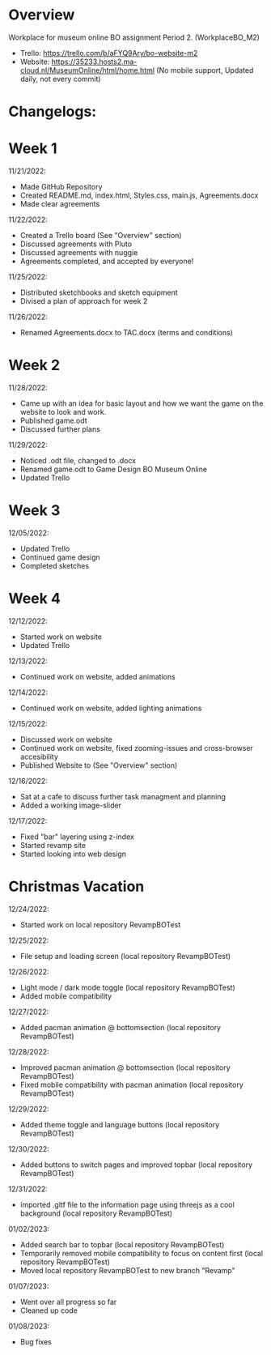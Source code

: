 # Overview
Workplace for museum online BO assignment Period 2. (WorkplaceBO_M2)

- Trello: https://trello.com/b/aFYQ9Ary/bo-website-m2
- Website: https://35233.hosts2.ma-cloud.nl/MuseumOnline/html/home.html (No mobile support, Updated daily, not every commit)

# Changelogs:

# Week 1
11/21/2022:
- Made GitHub Repository
- Created README.md, index.html, Styles.css, main.js, Agreements.docx
- Made clear agreements

11/22/2022:
- Created a Trello board (See "Overview" section)
- Discussed agreements with Pluto
- Discussed agreements with nuggie
- Agreements completed, and accepted by everyone!

11/25/2022:
- Distributed sketchbooks and sketch equipment
- Divised a plan of approach for week 2

11/26/2022:
- Renamed Agreements.docx to TAC.docx (terms and conditions) 

# Week 2
11/28/2022:
- Came up with an idea for basic layout and how we want the game on the website to look and work.
- Published game.odt
- Discussed further plans

11/29/2022:
- Noticed .odt file, changed to .docx
- Renamed game.odt to Game Design BO Museum Online
- Updated Trello

# Week 3
12/05/2022:
- Updated Trello
- Continued game design
- Completed sketches

# Week 4
12/12/2022:
- Started work on website
- Updated Trello

12/13/2022:
- Continued work on website, added animations

12/14/2022:
- Continued work on website, added lighting animations

12/15/2022:
- Discussed work on website
- Continued work on website, fixed zooming-issues and cross-browser accesibility
- Published Website to (See "Overview" section)

12/16/2022:
- Sat at a cafe to discuss further task managment and planning
- Added a working image-slider

12/17/2022:
- Fixed "bar" layering using z-index
- Started revamp site
- Started looking into web design

# Christmas Vacation

12/24/2022:
- Started work on local repository RevampBOTest

12/25/2022:
- File setup and loading screen (local repository RevampBOTest)

12/26/2022:
- Light mode / dark mode toggle (local repository RevampBOTest)
- Added mobile compatibility

12/27/2022:
- Added pacman animation @ bottomsection (local repository RevampBOTest)

12/28/2022:
- Improved pacman animation @ bottomsection (local repository RevampBOTest)
- Fixed mobile compatibility with pacman animation (local repository RevampBOTest)

12/29/2022:
- Added theme toggle and language buttons (local repository RevampBOTest)

12/30/2022:
- Added buttons to switch pages and improved topbar (local repository RevampBOTest)

12/31/2022:
- imported .gltf file to the information page using threejs as a cool background (local repository RevampBOTest)

01/02/2023:
- Added search bar to topbar (local repository RevampBOTest)
- Temporarily removed mobile compatibility to focus on content first (local repository RevampBOTest)
- Moved local repository RevampBOTest to new branch "Revamp"

01/07/2023:
- Went over all progress so far
- Cleaned up code

01/08/2023:
- Bug fixes
